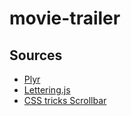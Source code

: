 # movie-trailer

## Sources
* [Plyr](https://github.com/sampotts/plyr)
* [Lettering.js](http://letteringjs.com/)
* [CSS tricks Scrollbar](https://css-tricks.com/almanac/properties/s/scrollbar/)